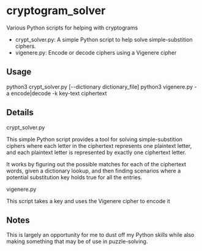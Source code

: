 cryptogram_solver
=============
Various Python scripts for helping with cryptograms

  * crypt_solver.py: A simple Python script to help solve simple-substition ciphers.
  * vigenere.py: Encode or decode ciphers using a Vigenere cipher

Usage
-----
python3 crypt_solver.py <ciphertext> [--dictionary dictionary_file]
python3 vigenere.py -a encode|decode -k key-text ciphertext

Details
-------
crypt_solver.py

This simple Python script provides a tool for solving simple-substition ciphers
where each letter in the ciphertext represents one plaintext letter, and
each plaintext letter is represented by exactly one ciphertext letter.

It works by figuring out the possible matches for each of the ciphertext words,
given a dictionary lookup, and then finding scenarios where a potential
substitution key holds true for all the entries.

vigenere.py

This script takes a key and uses the Vigenere cipher to encode it

Notes
-----
This is largely an opportunity for me to dust off my Python skills while
also making something that may be of use in puzzle-solving.
